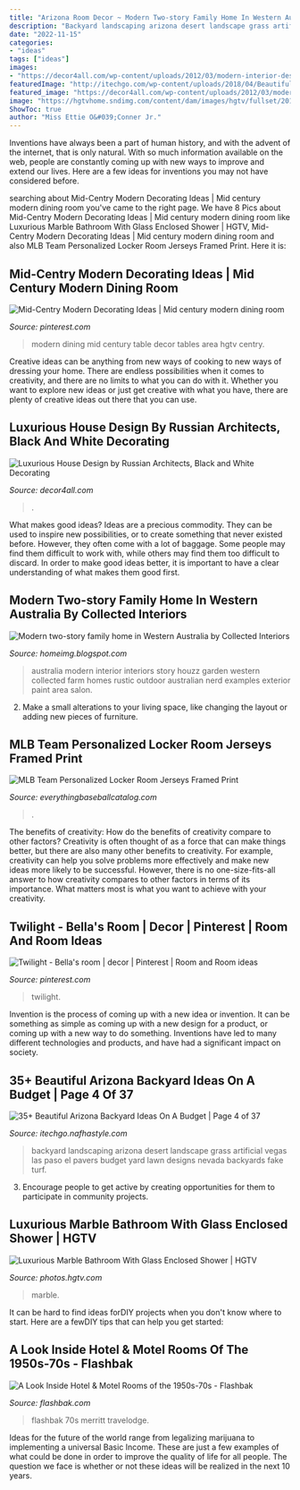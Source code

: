```yaml
---
title: "Arizona Room Decor ~ Modern Two-story Family Home In Western Australia By Collected Interiors"
description: "Backyard landscaping arizona desert landscape grass artificial vegas las paso el pavers budget yard lawn designs nevada backyards fake turf"
date: "2022-11-15"
categories:
- "ideas"
tags: ["ideas"]
images:
- "https://decor4all.com/wp-content/uploads/2012/03/modern-interior-design-black-white-decorating-4.jpg"
featuredImage: "http://itechgo.com/wp-content/uploads/2018/04/Beautiful-Arizona-Backyard-Ideas-On-A-Budget-31.jpg"
featured_image: "https://decor4all.com/wp-content/uploads/2012/03/modern-interior-design-black-white-decorating-4.jpg"
image: "https://hgtvhome.sndimg.com/content/dam/images/hgtv/fullset/2014/10/2/1/ACM-Design_Western-NC-Mountain-Retreat-guest-bathroom.jpg.rend.hgtvcom.966.1449.suffix/1412282883312.jpeg"
ShowToc: true
author: "Miss Ettie O&#039;Conner Jr."
---
```



Inventions have always been a part of human history, and with the advent of the internet, that is only natural. With so much information available on the web, people are constantly coming up with new ways to improve and extend our lives. Here are a few ideas for inventions you may not have considered before.

	

		
searching about Mid-Centry Modern Decorating Ideas | Mid century modern dining room you've came to the right page. We have 8 Pics about Mid-Centry Modern Decorating Ideas | Mid century modern dining room like Luxurious Marble Bathroom With Glass Enclosed Shower | HGTV, Mid-Centry Modern Decorating Ideas | Mid century modern dining room and also MLB Team Personalized Locker Room Jerseys Framed Print. Here it is:
		
    
## Mid-Centry Modern Decorating Ideas | Mid Century Modern Dining Room

<img loading=lazy src="https://i.pinimg.com/originals/7d/78/2a/7d782a4d8b077b42dbe664d1908bf344.jpg" onerror="this.onerror=null;this.src='https://tse3.mm.bing.net/th?id=OIP.NpWzqi_HdBfK8zowIt-E6wHaJ4&amp;pid=15.1';" alt="Mid-Centry Modern Decorating Ideas | Mid century modern dining room">

_Source: pinterest.com_

>modern dining mid century table decor tables area hgtv centry. 

	

Creative ideas can be anything from new ways of cooking to new ways of dressing your home. There are endless possibilities when it comes to creativity, and there are no limits to what you can do with it. Whether you want to explore new ideas or just get creative with what you have, there are plenty of creative ideas out there that you can use.

    
## Luxurious House Design By Russian Architects, Black And White Decorating

<img loading=lazy src="https://decor4all.com/wp-content/uploads/2012/03/modern-interior-design-black-white-decorating-4.jpg" onerror="this.onerror=null;this.src='https://tse2.mm.bing.net/th?id=OIP.61us99B1Fc3-QX8VYnZWiwHaE8&amp;pid=15.1';" alt="Luxurious House Design by Russian Architects, Black and White Decorating">

_Source: decor4all.com_

>. 

	

What makes good ideas?
Ideas are a precious commodity. They can be used to inspire new possibilities, or to create something that never existed before. However, they often come with a lot of baggage. Some people may find them difficult to work with, while others may find them too difficult to discard. In order to make good ideas better, it is important to have a clear understanding of what makes them good first.

    
## Modern Two-story Family Home In Western Australia By Collected Interiors

<img loading=lazy src="http://4.bp.blogspot.com/--1eMqx_DR6E/VXxZ0Ay3wFI/AAAAAAAAf1Y/KXVz4fo5bDo/s1600/Modern-two-story-family-home-in-Western-Australia-by-Collected-Interiors-7.jpg" onerror="this.onerror=null;this.src='https://tse3.mm.bing.net/th?id=OIP.MFMDFZ_w2rqaZgpGkRuyeQHaE8&amp;pid=15.1';" alt="Modern two-story family home in Western Australia by Collected Interiors">

_Source: homeimg.blogspot.com_

>australia modern interior interiors story houzz garden western collected farm homes rustic outdoor australian nerd examples exterior paint area salon. 

	

2. Make a small alterations to your living space, like changing the layout or adding new pieces of furniture. 

    
## MLB Team Personalized Locker Room Jerseys Framed Print

<img loading=lazy src="https://s.yimg.com/aah/everythingbaseball/mlb-team-personalized-locker-room-11x14-framed-print-31.png" onerror="this.onerror=null;this.src='https://tse1.mm.bing.net/th?id=OIP.5EPpVTcKhpmASImOBbWgXAHaGL&amp;pid=15.1';" alt="MLB Team Personalized Locker Room Jerseys Framed Print">

_Source: everythingbaseballcatalog.com_

>. 

	

The benefits of creativity: How do the benefits of creativity compare to other factors?
Creativity is often thought of as a force that can make things better, but there are also many other benefits to creativity. For example, creativity can help you solve problems more effectively and make new ideas more likely to be successful. However, there is no one-size-fits-all answer to how creativity compares to other factors in terms of its importance. What matters most is what you want to achieve with your creativity.

    
## Twilight - Bella&#039;s Room | Decor | Pinterest | Room And Room Ideas

<img loading=lazy src="https://s-media-cache-ak0.pinimg.com/736x/9d/e4/e8/9de4e8a53d202c687cad359f8c289922.jpg" onerror="this.onerror=null;this.src='https://tse2.mm.bing.net/th?id=OIP.274KOvlslV40V3zraiF30wHaDJ&amp;pid=15.1';" alt="Twilight - Bella&#039;s room | decor | Pinterest | Room and Room ideas">

_Source: pinterest.com_

>twilight. 

	

Invention is the process of coming up with a new idea or invention. It can be something as simple as coming up with a new design for a product, or coming up with a new way to do something. Inventions have led to many different technologies and products, and have had a significant impact on society.

    
## 35+ Beautiful Arizona Backyard Ideas On A Budget | Page 4 Of 37

<img loading=lazy src="http://itechgo.com/wp-content/uploads/2018/04/Beautiful-Arizona-Backyard-Ideas-On-A-Budget-31.jpg" onerror="this.onerror=null;this.src='https://tse3.mm.bing.net/th?id=OIP.9HU8V2IQpBkME8ePYF0DzAHaFj&amp;pid=15.1';" alt="35+ Beautiful Arizona Backyard Ideas On A Budget | Page 4 of 37">

_Source: itechgo.nafhastyle.com_

>backyard landscaping arizona desert landscape grass artificial vegas las paso el pavers budget yard lawn designs nevada backyards fake turf. 

	

3. Encourage people to get active by creating opportunities for them to participate in community projects. 

    
## Luxurious Marble Bathroom With Glass Enclosed Shower | HGTV

<img loading=lazy src="https://hgtvhome.sndimg.com/content/dam/images/hgtv/fullset/2014/10/2/1/ACM-Design_Western-NC-Mountain-Retreat-guest-bathroom.jpg.rend.hgtvcom.966.1449.suffix/1412282883312.jpeg" onerror="this.onerror=null;this.src='https://tse2.mm.bing.net/th?id=OIP.DuFLCqMfpb5n-uyummpn5QHaLH&amp;pid=15.1';" alt="Luxurious Marble Bathroom With Glass Enclosed Shower | HGTV">

_Source: photos.hgtv.com_

>marble. 

	

It can be hard to find ideas forDIY projects when you don't know where to start. Here are a fewDIY tips that can help you get started: 

    
## A Look Inside Hotel &amp; Motel Rooms Of The 1950s-70s - Flashbak

<img loading=lazy src="https://flashbak.com/wp-content/uploads/2017/07/Sedona-Arizona-Postcard-RONDEE-MOTOR-HOTEL-1960s.jpg" onerror="this.onerror=null;this.src='https://tse4.mm.bing.net/th?id=OIP.S_hDdUTLYIKbiflAWWTlAgHaEm&amp;pid=15.1';" alt="A Look Inside Hotel &amp; Motel Rooms of the 1950s-70s - Flashbak">

_Source: flashbak.com_

>flashbak 70s merritt travelodge. 

	

Ideas for the future of the world range from legalizing marijuana to implementing a universal Basic Income. These are just a few examples of what could be done in order to improve the quality of life for all people. The question we face is whether or not these ideas will be realized in the next 10 years.

